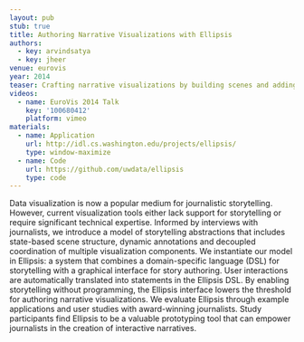 ```yaml
---
layout: pub
stub: true
title: Authoring Narrative Visualizations with Ellipsis
authors:
  - key: arvindsatya
  - key: jheer
venue: eurovis
year: 2014
teaser: Crafting narrative visualizations by building scenes and adding annotations to existing visualizations using the Ellipsis interface.
videos:
  - name: EuroVis 2014 Talk
    key: '100680412'
    platform: vimeo
materials:
  - name: Application
    url: http://idl.cs.washington.edu/projects/ellipsis/
    type: window-maximize
  - name: Code
    url: https://github.com/uwdata/ellipsis
    type: code
---
```

Data visualization is now a popular medium for journalistic storytelling. However, current visualization tools either lack support for storytelling or require significant technical expertise. Informed by interviews with journalists, we introduce a model of storytelling abstractions that includes state-based scene structure, dynamic annotations and decoupled coordination of multiple visualization components. We instantiate our model in Ellipsis: a system that combines a domain-specific language (DSL) for storytelling with a graphical interface for story authoring. User interactions are automatically translated into statements in the Ellipsis DSL. By enabling storytelling without programming, the Ellipsis interface lowers the threshold for authoring narrative visualizations. We evaluate Ellipsis through example applications and user studies with award-winning journalists. Study participants find Ellipsis to be a valuable prototyping tool that can empower journalists in the creation of interactive narratives.